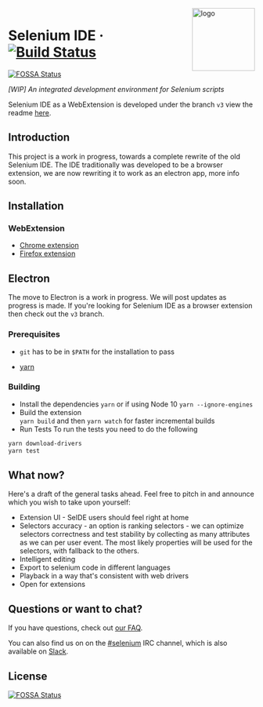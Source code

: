 <img src="https://www.seleniumhq.org/selenium-ide/img/selenium-ide128.png" alt="logo" height="128" align="right" />

# Selenium IDE &middot; [![Build Status](https://api.travis-ci.com/SeleniumHQ/selenium-ide.svg?branch=master)](https://travis-ci.com/SeleniumHQ/selenium-ide)
[![FOSSA Status](https://app.fossa.com/api/projects/git%2Bgithub.com%2Ftoddtarsi%2Fselenium-ide.svg?type=shield)](https://app.fossa.com/projects/git%2Bgithub.com%2Ftoddtarsi%2Fselenium-ide?ref=badge_shield)

_[WIP] An integrated development environment for Selenium scripts_

Selenium IDE as a WebExtension is developed under the branch `v3` view the readme [here](https://github.com/SeleniumHQ/selenium-ide/tree/v3).

## Introduction

This project is a work in progress, towards a complete rewrite of the old Selenium IDE.
The IDE traditionally was developed to be a browser extension, we are now rewriting it to work as an electron app, more info soon.

## Installation

### WebExtension
- [Chrome extension](https://chrome.google.com/webstore/detail/selenium-ide/mooikfkahbdckldjjndioackbalphokd)
- [Firefox extension](https://addons.mozilla.org/en-GB/firefox/addon/selenium-ide/)

## Electron

The move to Electron is a work in progress. We will post updates as progress is made. If you're looking for Selenium IDE as a browser extension then check out the `v3` branch.

### Prerequisites

- `git` has to be in `$PATH` for the installation to pass

- [yarn](https://yarnpkg.com/en/docs/install)

### Building

- Install the dependencies
`yarn` or if using Node 10 `yarn --ignore-engines`
- Build the extension  
`yarn build` and then
`yarn watch` for faster incremental builds
- Run Tests
To run the tests you need to do the following
```bash
yarn download-drivers 
yarn test
```

## What now?

Here's a draft of the general tasks ahead. Feel free to pitch in and announce which you wish to take upon yourself:

* Extension UI - SeIDE users should feel right at home
* Selectors accuracy - an option is ranking selectors - we can optimize selectors correctness and test stability by collecting as many attributes as we can per user event. The most likely properties will be used for the selectors, with fallback to the others.
* Intelligent editing
* Export to selenium code in different languages
* Playback in a way that's consistent with web drivers
* Open for extensions

## Questions or want to chat?

If you have questions, check out [our FAQ](https://github.com/SeleniumHQ/selenium-ide/wiki/Frequently-Asked-Questions).

You can also find us on on the [#selenium](irc://freenode.net/selenium) IRC
channel, which is also available on
[Slack](https://seleniumhq.herokuapp.com).


## License
[![FOSSA Status](https://app.fossa.com/api/projects/git%2Bgithub.com%2Ftoddtarsi%2Fselenium-ide.svg?type=large)](https://app.fossa.com/projects/git%2Bgithub.com%2Ftoddtarsi%2Fselenium-ide?ref=badge_large)